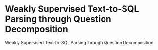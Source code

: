 # Weakly Supervised Text-to-SQL Parsing through Question Decomposition
Weakly Supervised Text-to-SQL Parsing through Question Decomposition
